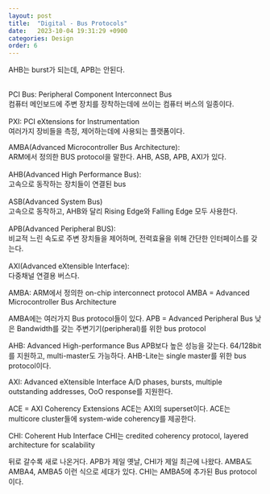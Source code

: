 ```yaml
---
layout: post
title:  "Digital - Bus Protocols"
date:   2023-10-04 19:31:29 +0900
categories: Design
order: 6
---
```


AHB는 burst가 되는데, APB는 안된다.

<br>
PCI Bus: Peripheral Component Interconnect Bus<br>
컴퓨터 메인보드에 주변 장치를 장착하는데에 쓰이는 컴퓨터 버스의 일종이다.<br>
<br>
PXI: PCI eXtensions for Instrumentation<br>
여러가지 장비들을 측정, 제어하는데에 사용되는 플랫폼이다.<br>

AMBA(Advanced Microcontroller Bus Architecture):<br>
ARM에서 정의한 BUS protocol을 말한다. AHB, ASB, APB, AXI가 있다.<br>
<br>
AHB(Advanced High Performance Bus):<br>
고속으로 동작하는 장치들이 연결된 bus<br>
<br>
ASB(Advanced System Bus)<br>
고속으로 동작하고, AHB와 달리 Rising Edge와 Falling Edge 모두 사용한다.<br>
<br>
APB(Advanced Peripheral BUS):<br>
비교적 느린 속도로 주변 장치들을 제어하며, 전력효율을 위해 간단한 인터페이스를 갖는다.<br>
<br>
AXI(Advanced eXtensible Interface):<br>
다중채널 연결용 버스다.<br>


AMBA: ARM에서 정의한 on-chip interconnect protocol
AMBA = Advanced Microcontroller Bus Architecture

AMBA에는 여러가지 Bus protocol들이 있다.
APB = Advanced Peripheral Bus
낮은 Bandwidth를 갖는 주변기기(peripheral)를 위한 bus protocol

AHB: Advanced High-performance Bus
APB보다 높은 성능을 갖는다. 64/128bit를 지원하고, multi-master도 가능하다.
AHB-Lite는 single master를 위한 bus protocol이다.

AXI: Advanced eXtensible Interface
A/D phases, bursts, multiple outstanding addresses, OoO response를 지원한다.

ACE = AXI Coherency Extensions
ACE는 AXI의 superset이다. ACE는 multicore cluster들에 system-wide coherency를 제공한다.

CHI: Coherent Hub Interface
CHI는 credited coherency protocol, layered architecture for scalability

뒤로 갈수록 새로 나온거다. APB가 제일 옛날, CHI가 제일 최근에 나왔다.
AMBA도 AMBA4, AMBA5 이런 식으로 세대가 있다.
CHI는 AMBA5에 추가된 Bus protocol이다.